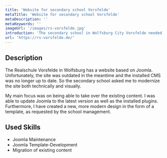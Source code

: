 ```yaml
---
title: 'Website for secondary school Vorsfelde'
metaTitle: 'Website for secondary school Vorsfelde'
metaDescription: ''
metaKeywords: ''
imageUrl: '/images/rs-vorsfelde.jpg'
introduction: 'The secondary school in Wolfsburg City Vorsfelde needed a refresh of their existing webpage.'
url: 'https://rs-vorsfelde.de/'
---
```

## Description

The Realschule Vorsfelde in Wolfsburg has a website based on Joomla. Unfortunately, the site was outdated in the meantime and the installed CMS was no longer up to date. So the secondary school asked me to modernize the site both technically and visually.

My main focus was on being able to take over the existing content. I was able to update Joomla to the latest version as well as the installed plugins. Furthermore, I have created a new, more modern design in the form of a template, as requested by the school management.

## Used Skills

* Joomla Maintenance
* Joomla Template-Development
* Migration of existing content